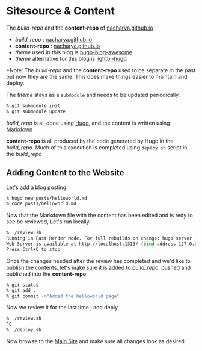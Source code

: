 # Sitesource & Content 

The *build-repo* and the __content-repo__ of [nacharya.github.io](https://nacharya.github.io)

- *build_repo* : [nacharya.github.io](http://github.com/nacharya/nacharya.github.io)
- __content-repo__ : [nacharya.github.io](http://github.com/nacharya/nacharya.github.io)
- *theme* used in this blog is [hugo-blog-awesome](https://github.com/hugo-sid/hugo-blog-awesome)
- *theme* alternative for this blog is [lightbi-hugo](https://github.com/binokochumolvarghese/lightbi-hugo)

*Note: The *build-repo* and the __content-repo__ used to be separate in the past but now they are the same. This does make things easier to maintain and deploy.

The *theme* stays as a `submodule` and needs to be updated periodically. 

```bash
% git submodule init
% git submodule update
```

*build_repo* is all done using [Hugo](https://gohugo.io/), and the content is written using [Markdown](https://daringfireball.net/projects/markdown/)

__content-repo__ is all produced by the code generated by Hugo in the *build_repo*. Much of this execution is completed using `deploy.sh` script in the *build_repo*

## Adding Content to the Website 

Let's add a blog posting 

```bash
% hugo new posts/helloworld.md
% code posts/helloworld.md
```

Now that the Markdown file with the content has been edited and is redy to see be reviewed, Let's run locally 

```bash
% ./review.sh
Running in Fast Render Mode. For full rebuilds on change: hugo server --disableFastRender
Web Server is available at http://localhost:1313/ (bind address 127.0.0.1)
Press Ctrl+C to stop
```

Once the changes needed after the review has completed and we'd like to publish the 
contents, let's make sure it is added to *build_repo*, pushed and published into the __content-repo__

```bash
% git status
% git add . 
% git commit -m"Added the helloworld page"
```

Now we review it for the last time , and deply

```bash
% ./review.sh
^C
% ./deploy.sh 
```

Now browse to the [Main Site](http://nacharya.github.io) and make sure all changes look as desired. 

